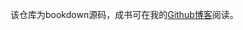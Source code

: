 该仓库为bookdown源码，成书可在我的[Github博客](https://hedaozi.github.io/Books/technology/data-analysis/statistics/probability-theory-and-mathematical-statistics/)阅读。
